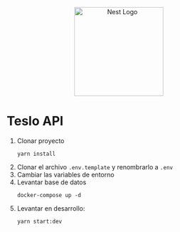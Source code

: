 <p align="center">
  <a href="http://nestjs.com/" target="blank"><img src="https://nestjs.com/img/logo-small.svg" width="200" alt="Nest Logo" /></a>
</p>

# Teslo API
1. Clonar proyecto
    ```
    yarn install
    ```
2. Clonar el archivo ``.env.template`` y renombrarlo a ``.env``
3. Cambiar las variables de entorno
4. Levantar base de datos
    ```
    docker-compose up -d
    ```
5. Levantar en desarrollo: 
    ```
    yarn start:dev
    ```